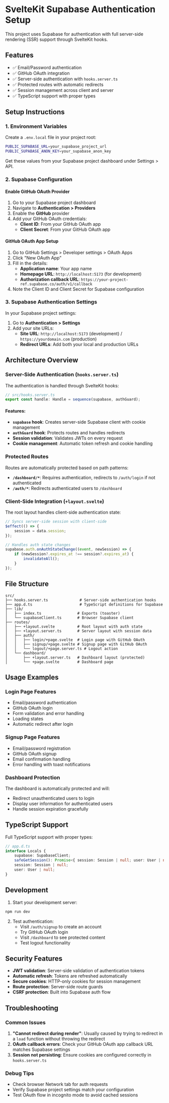 # SvelteKit Supabase Authentication Setup

This project uses Supabase for authentication with full server-side rendering (SSR) support through SvelteKit hooks.

## Features

- ✅ Email/Password authentication
- ✅ GitHub OAuth integration  
- ✅ Server-side authentication with `hooks.server.ts`
- ✅ Protected routes with automatic redirects
- ✅ Session management across client and server
- ✅ TypeScript support with proper types

## Setup Instructions

### 1. Environment Variables

Create a `.env.local` file in your project root:

```bash
PUBLIC_SUPABASE_URL=your_supabase_project_url
PUBLIC_SUPABASE_ANON_KEY=your_supabase_anon_key
```

Get these values from your Supabase project dashboard under Settings > API.

### 2. Supabase Configuration

#### Enable GitHub OAuth Provider

1. Go to your Supabase project dashboard
2. Navigate to **Authentication > Providers**
3. Enable the **GitHub** provider
4. Add your GitHub OAuth credentials:
   - **Client ID**: From your GitHub OAuth app
   - **Client Secret**: From your GitHub OAuth app

#### GitHub OAuth App Setup

1. Go to GitHub Settings > Developer settings > OAuth Apps
2. Click "New OAuth App"
3. Fill in the details:
   - **Application name**: Your app name
   - **Homepage URL**: `http://localhost:5173` (for development)
   - **Authorization callback URL**: `https://your-project-ref.supabase.co/auth/v1/callback`
4. Note the Client ID and Client Secret for Supabase configuration

### 3. Supabase Authentication Settings

In your Supabase project settings:

1. Go to **Authentication > Settings**
2. Add your site URLs:
   - **Site URL**: `http://localhost:5173` (development) / `https://yourdomain.com` (production)
   - **Redirect URLs**: Add both your local and production URLs

## Architecture Overview

### Server-Side Authentication (`hooks.server.ts`)

The authentication is handled through SvelteKit hooks:

```typescript
// src/hooks.server.ts
export const handle: Handle = sequence(supabase, authGuard);
```

#### Features:
- **`supabase` hook**: Creates server-side Supabase client with cookie management
- **`authGuard` hook**: Protects routes and handles redirects
- **Session validation**: Validates JWTs on every request
- **Cookie management**: Automatic token refresh and cookie handling

### Protected Routes

Routes are automatically protected based on path patterns:

- **`/dashboard/*`**: Requires authentication, redirects to `/auth/login` if not authenticated
- **`/auth/*`**: Redirects authenticated users to `/dashboard`

### Client-Side Integration (`+layout.svelte`)

The root layout handles client-side authentication state:

```typescript
// Syncs server-side session with client-side
$effect(() => {
    session = data.session;
});

// Handles auth state changes
supabase.auth.onAuthStateChange((event, newSession) => {
    if (newSession?.expires_at !== session?.expires_at) {
        invalidateAll();
    }
});
```

## File Structure

```
src/
├── hooks.server.ts              # Server-side authentication hooks
├── app.d.ts                     # TypeScript definitions for Supabase
├── lib/
│   ├── index.ts                # Exports (toaster)
│   └── supabaseClient.ts       # Browser Supabase client
├── routes/
│   ├── +layout.svelte          # Root layout with auth state
│   ├── +layout.server.ts       # Server layout with session data
│   ├── auth/
│   │   ├── login/+page.svelte  # Login page with GitHub OAuth
│   │   ├── signup/+page.svelte # Signup page with GitHub OAuth  
│   │   └── logout/+page.server.ts # Logout action
│   └── dashboard/
│       ├── +layout.server.ts   # Dashboard layout (protected)
│       └── +page.svelte        # Dashboard page
```

## Usage Examples

### Login Page Features

- Email/password authentication
- GitHub OAuth login
- Form validation and error handling
- Loading states
- Automatic redirect after login

### Signup Page Features  

- Email/password registration
- GitHub OAuth signup
- Email confirmation handling
- Error handling with toast notifications

### Dashboard Protection

The dashboard is automatically protected and will:
- Redirect unauthenticated users to login
- Display user information for authenticated users
- Handle session expiration gracefully

## TypeScript Support

Full TypeScript support with proper types:

```typescript
// app.d.ts
interface Locals {
    supabase: SupabaseClient;
    safeGetSession(): Promise<{ session: Session | null; user: User | null }>;
    session: Session | null;
    user: User | null;
}
```

## Development

1. Start your development server:
```bash
npm run dev
```

2. Test authentication:
   - Visit `/auth/signup` to create an account
   - Try GitHub OAuth login
   - Visit `/dashboard` to see protected content
   - Test logout functionality

## Security Features

- **JWT validation**: Server-side validation of authentication tokens
- **Automatic refresh**: Tokens are refreshed automatically
- **Secure cookies**: HTTP-only cookies for session management  
- **Route protection**: Server-side route guards
- **CSRF protection**: Built into Supabase auth flow

## Troubleshooting

### Common Issues

1. **"Cannot redirect during render"**: Usually caused by trying to redirect in a `load` function without throwing the redirect
2. **OAuth callback errors**: Check your GitHub OAuth app callback URL matches Supabase settings
3. **Session not persisting**: Ensure cookies are configured correctly in `hooks.server.ts`

### Debug Tips

- Check browser Network tab for auth requests
- Verify Supabase project settings match your configuration
- Test OAuth flow in incognito mode to avoid cached sessions 